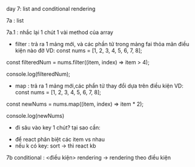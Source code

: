 day 7: list and conditional rendering

7a : list

7a.1 : nhắc lại 1 chút 1 vài method của array

- filter : trả ra 1 mảng mới, và các phần tử trong mảng fai thỏa mãn điều kiện nào đỡ
  VD:
  const nums = [1, 2, 3, 4, 5, 6, 7, 8];

const filteredNum = nums.filter((item, index) => item > 4);

console.log(filteredNum);

- map : trả ra 1 mảng mới,các phẩn tử thay đổi dựa trên điều kiện
  VD:
  const nums = [1, 2, 3, 4, 5, 6, 7, 8];

const newNums = nums.map((item, index) => item \* 2);

console.log(newNums)

- đi sâu vào key 1 chút? tại sao cần:

* để react phân biệt các item vs nhau
* nếu k có key: sort -> thì react kb

7b conditional : <điều kiện> rendering <rendering> -> rendering theo điều kiện
